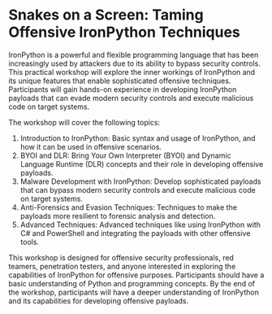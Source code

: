 # Snakes on a Screen: Taming Offensive IronPython Techniques
IronPython is a powerful and flexible programming language that has been increasingly used by attackers due to its ability to bypass security controls. This practical workshop will explore the inner workings of IronPython and its unique features that enable sophisticated offensive techniques. Participants will gain hands-on experience in developing IronPython payloads that can evade modern security controls and execute malicious code on target systems.

The workshop will cover the following topics:
1. Introduction to IronPython: Basic syntax and usage of IronPython, and how it can be used in offensive scenarios.
2. BYOI and DLR: Bring Your Own Interpreter (BYOI) and Dynamic Language Runtime (DLR) concepts and their role in developing offensive payloads.
3. Malware Development with IronPython: Develop sophisticated payloads that can bypass modern security controls and execute malicious code on target systems.
4. Anti-Forensics and Evasion Techniques: Techniques to make the payloads more resilient to forensic analysis and detection.
5. Advanced Techniques: Advanced techniques like using IronPython with C# and PowerShell and integrating the payloads with other offensive tools.

This workshop is designed for offensive security professionals, red teamers, penetration testers, and anyone interested in exploring the capabilities of IronPython for offensive purposes. Participants should have a basic understanding of Python and programming concepts. By the end of the workshop, participants will have a deeper understanding of IronPython and its capabilities for developing offensive payloads.
